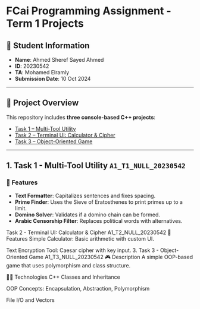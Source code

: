 # FCai Programming Assignment - Term 1 Projects

## 👤 Student Information
- **Name**: Ahmed Sheref Sayed Ahmed
- **ID**: 20230542
- **TA**: Mohamed Elramly
- **Submission Date**: 10 Oct 2024

---

## 📁 Project Overview

This repository includes **three console-based C++ projects**:

- [Task 1 – Multi-Tool Utility](#1-task-1---multi-tool-utility)
- [Task 2 – Terminal UI: Calculator & Cipher](#2-task-2---terminal-ui-calculator--cipher)
- [Task 3 – Object-Oriented Game](#3-task-3---object-oriented-game)

---

## 1. Task 1 - Multi-Tool Utility `A1_T1_NULL_20230542`

### 🔧 Features

- **Text Formatter**: Capitalizes sentences and fixes spacing.
- **Prime Finder**: Uses the Sieve of Eratosthenes to print primes up to a limit.
- **Domino Solver**: Validates if a domino chain can be formed.
- **Arabic Censorship Filter**: Replaces political words with alternatives.

Task 2 - Terminal UI: Calculator & Cipher A1_T2_NULL_20230542
🔧 Features
Simple Calculator: Basic arithmetic with custom UI.

Text Encryption Tool: Caesar cipher with key input.
3. Task 3 - Object-Oriented Game A1_T3_NULL_20230542
🎮 Description
A simple OOP-based game that uses polymorphism and class structure.

👨‍💻 Technologies
C++ Classes and Inheritance

OOP Concepts: Encapsulation, Abstraction, Polymorphism

File I/O and Vectors
